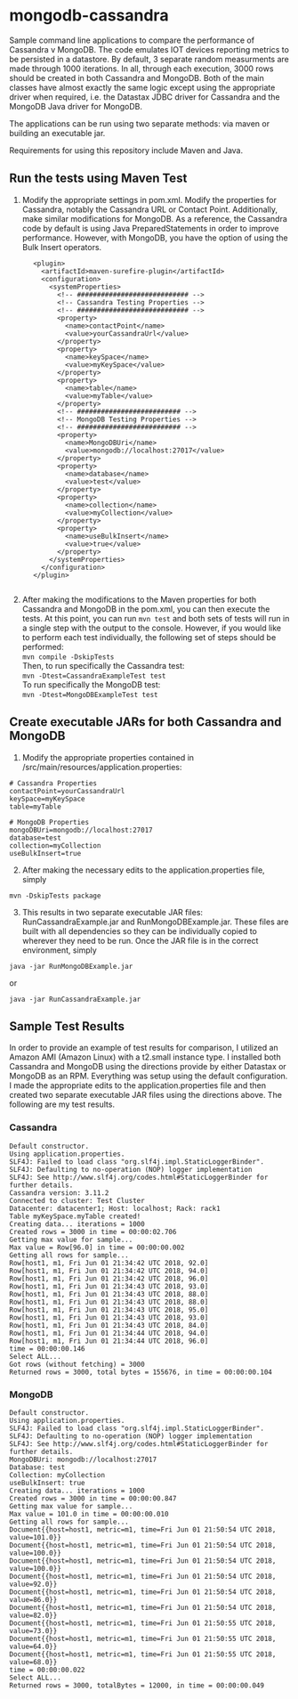# mongodb-cassandra
Sample command line applications to compare the performance of Cassandra v MongoDB.  The code emulates IOT devices reporting metrics to be persisted in a datastore.  By default, 3 separate random measurments are made through 1000 iterations.  In all, through each execution, 3000 rows should be created in both Cassandra and MongoDB.  Both of the main classes have almost exactly the same logic except using the appropriate driver when required, i.e. the Datastax JDBC driver for Cassandra and the MongoDB Java driver for MongoDB.

The applications can be run using two separate methods: via maven or building an executable jar.

Requirements for using this repository include Maven and Java.

## Run the tests using Maven Test
1.  Modify the appropriate settings in pom.xml.  Modify the properties for Cassandra, notably the Cassandra URL or Contact Point.  Additionally, make similar modifications for MongoDB.  As a reference, the Cassandra code by default is using Java PreparedStatements in order to improve performance.  However, with MongoDB, you have the option of using the Bulk Insert operators.

``` 
      <plugin>
        <artifactId>maven-surefire-plugin</artifactId>
        <configuration>
          <systemProperties>
            <!-- ############################ -->
            <!-- Cassandra Testing Properties -->
            <!-- ############################ -->
            <property>
              <name>contactPoint</name>
              <value>yourCassandraUrl</value>
            </property>
            <property>
              <name>keySpace</name>
              <value>myKeySpace</value>
            </property>
            <property>
              <name>table</name>
              <value>myTable</value>
            </property>
            <!-- ########################## -->
            <!-- MongoDB Testing Properties -->
            <!-- ########################## -->
            <property>
              <name>MongoDBUri</name>
              <value>mongodb://localhost:27017</value>
            </property>
            <property>
              <name>database</name>
              <value>test</value>
            </property>
            <property>
              <name>collection</name>
              <value>myCollection</value>
            </property>
            <property>
              <name>useBulkInsert</name>
              <value>true</value>
            </property>
          </systemProperties>
        </configuration>
      </plugin>
      
```

2.  After making the modifications to the Maven properties for both Cassandra and MongoDB in the pom.xml, you can then execute the tests.  At this point, you can run ` mvn test ` and both sets of tests will run in a single step with the output to the console.  However, if you would like to perform each test individually, the following set of steps should be performed: \
``` mvn compile -DskipTests ``` \
Then, to run specifically the Cassandra test: \
``` mvn -Dtest=CassandraExampleTest test ``` \
To run specifically the MongoDB test: \
``` mvn -Dtest=MongoDBExampleTest test ``` 

## Create executable JARs for both Cassandra and MongoDB
1.  Modify the appropriate properties contained in <application-root-dir>/src/main/resources/application.properties:
```
# Cassandra Properties
contactPoint=yourCassandraUrl
keySpace=myKeySpace
table=myTable

# MongoDB Properties
mongoDBUri=mongodb://localhost:27017
database=test
collection=myCollection
useBulkInsert=true

```
2.  After making the necessary edits to the application.properties file, simply 
``` 
mvn -DskipTests package
```

3.  This results in two separate executable JAR files: RunCassandraExample.jar and RunMongoDBExample.jar.  These files are built with all dependencies so they can be individually copied to wherever they need to be run.  Once the JAR file is in the correct environment, simply
```
java -jar RunMongoDBExample.jar
```
or
```
java -jar RunCassandraExample.jar
```
## Sample Test Results
In order to provide an example of test results for comparison, I utilized an Amazon AMI (Amazon Linux) with a t2.small instance type.  I installed both Cassandra and MongoDB using the directions provide by either Datastax or MongoDB as an RPM.  Everything was setup using the default configuration.  I made the appropriate edits to the application.properties file and then created two separate executable JAR files using the directions above.  The following are my test results.

### Cassandra
```
Default constructor.
Using application.properties.
SLF4J: Failed to load class "org.slf4j.impl.StaticLoggerBinder".
SLF4J: Defaulting to no-operation (NOP) logger implementation
SLF4J: See http://www.slf4j.org/codes.html#StaticLoggerBinder for further details.
Cassandra version: 3.11.2
Connected to cluster: Test Cluster
Datacenter: datacenter1; Host: localhost; Rack: rack1
Table myKeySpace.myTable created!
Creating data... iterations = 1000
Created rows = 3000 in time = 00:00:02.706
Getting max value for sample...
Max value = Row[96.0] in time = 00:00:00.002
Getting all rows for sample...
Row[host1, m1, Fri Jun 01 21:34:42 UTC 2018, 92.0]
Row[host1, m1, Fri Jun 01 21:34:42 UTC 2018, 94.0]
Row[host1, m1, Fri Jun 01 21:34:42 UTC 2018, 96.0]
Row[host1, m1, Fri Jun 01 21:34:43 UTC 2018, 93.0]
Row[host1, m1, Fri Jun 01 21:34:43 UTC 2018, 88.0]
Row[host1, m1, Fri Jun 01 21:34:43 UTC 2018, 88.0]
Row[host1, m1, Fri Jun 01 21:34:43 UTC 2018, 95.0]
Row[host1, m1, Fri Jun 01 21:34:43 UTC 2018, 93.0]
Row[host1, m1, Fri Jun 01 21:34:43 UTC 2018, 84.0]
Row[host1, m1, Fri Jun 01 21:34:44 UTC 2018, 94.0]
Row[host1, m1, Fri Jun 01 21:34:44 UTC 2018, 96.0]
time = 00:00:00.146
Select ALL...
Got rows (without fetching) = 3000
Returned rows = 3000, total bytes = 155676, in time = 00:00:00.104

```
### MongoDB
```
Default constructor.
Using application.properties.
SLF4J: Failed to load class "org.slf4j.impl.StaticLoggerBinder".
SLF4J: Defaulting to no-operation (NOP) logger implementation
SLF4J: See http://www.slf4j.org/codes.html#StaticLoggerBinder for further details.
MongoDBUri: mongodb://localhost:27017
Database: test
Collection: myCollection
useBulkInsert: true
Creating data... iterations = 1000
Created rows = 3000 in time = 00:00:00.847
Getting max value for sample...
Max value = 101.0 in time = 00:00:00.010
Getting all rows for sample...
Document{{host=host1, metric=m1, time=Fri Jun 01 21:50:54 UTC 2018, value=101.0}}
Document{{host=host1, metric=m1, time=Fri Jun 01 21:50:54 UTC 2018, value=100.0}}
Document{{host=host1, metric=m1, time=Fri Jun 01 21:50:54 UTC 2018, value=100.0}}
Document{{host=host1, metric=m1, time=Fri Jun 01 21:50:54 UTC 2018, value=92.0}}
Document{{host=host1, metric=m1, time=Fri Jun 01 21:50:54 UTC 2018, value=86.0}}
Document{{host=host1, metric=m1, time=Fri Jun 01 21:50:54 UTC 2018, value=82.0}}
Document{{host=host1, metric=m1, time=Fri Jun 01 21:50:55 UTC 2018, value=73.0}}
Document{{host=host1, metric=m1, time=Fri Jun 01 21:50:55 UTC 2018, value=64.0}}
Document{{host=host1, metric=m1, time=Fri Jun 01 21:50:55 UTC 2018, value=68.0}}
time = 00:00:00.022
Select ALL...
Returned rows = 3000, totalBytes = 12000, in time = 00:00:00.049
```
